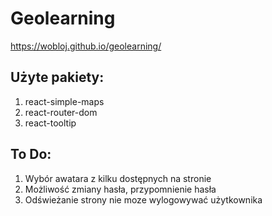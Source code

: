 ﻿# Geolearning

https://wobloj.github.io/geolearning/

## Użyte pakiety:

1. react-simple-maps
2. react-router-dom
3. react-tooltip

## To Do:

1. Wybór awatara z kilku dostępnych na stronie
2. Możliwość zmiany hasła, przypomnienie hasła
3. Odświeżanie strony nie moze wylogowywać użytkownika
